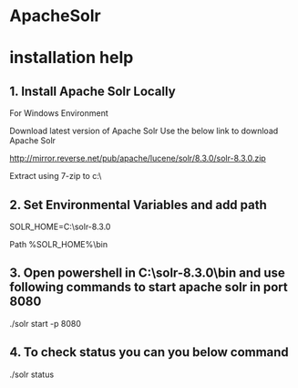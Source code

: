 # ApacheSolr

<h1>installation help</h1>


<h2> 1. Install Apache Solr Locally </h2>

For Windows Environment

Download latest version of Apache Solr
Use the below link to download Apache Solr 

http://mirror.reverse.net/pub/apache/lucene/solr/8.3.0/solr-8.3.0.zip

Extract using 7-zip to c:\

<h2>2. Set Environmental Variables and add path</h2>

SOLR_HOME=C:\solr-8.3.0

Path %SOLR_HOME%\bin

<h2> 3. Open powershell in C:\solr-8.3.0\bin and use following commands to start apache solr in port 8080 </h2>

./solr start -p 8080

<h2> 4. To check status you can you below command </h2>

./solr status







